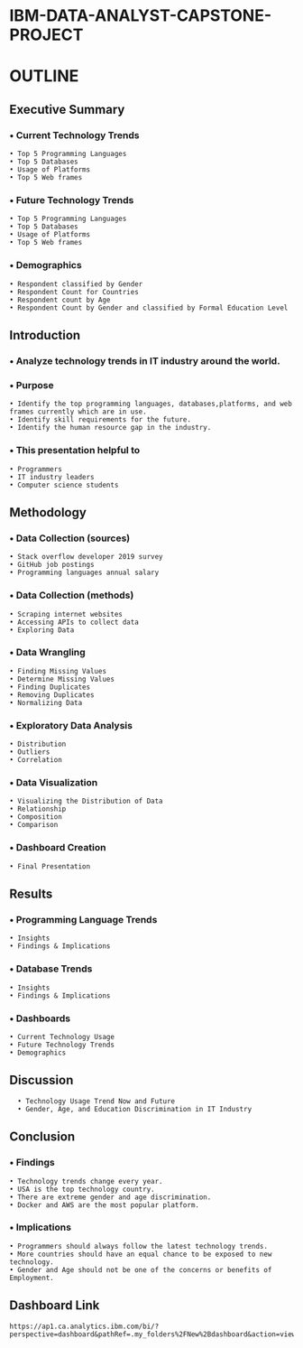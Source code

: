 # IBM-DATA-ANALYST-CAPSTONE-PROJECT

# OUTLINE
  ## Executive Summary
   ### • Current Technology Trends
    • Top 5 Programming Languages
    • Top 5 Databases
    • Usage of Platforms
    • Top 5 Web frames
  ### • Future Technology Trends
    • Top 5 Programming Languages
    • Top 5 Databases
    • Usage of Platforms
    • Top 5 Web frames
  ### • Demographics
    • Respondent classified by Gender
    • Respondent Count for Countries
    • Respondent count by Age
    • Respondent Count by Gender and classified by Formal Education Level
  ## Introduction
  ### • Analyze technology trends in IT industry around the world.
  ### • Purpose
    • Identify the top programming languages, databases,platforms, and web frames currently which are in use.
    • Identify skill requirements for the future.
    • Identify the human resource gap in the industry.
  ### • This presentation helpful to
    • Programmers
    • IT industry leaders
    • Computer science students
  ## Methodology
  ### • Data Collection (sources)
    • Stack overflow developer 2019 survey
    • GitHub job postings
    • Programming languages annual salary
  ### • Data Collection (methods)
    • Scraping internet websites
    • Accessing APIs to collect data
    • Exploring Data
  ### • Data Wrangling
    • Finding Missing Values
    • Determine Missing Values
    • Finding Duplicates
    • Removing Duplicates
    • Normalizing Data
  ### • Exploratory Data Analysis
    • Distribution
    • Outliers
    • Correlation
  ### • Data Visualization
    • Visualizing the Distribution of Data
    • Relationship
    • Composition
    • Comparison
  ### • Dashboard Creation
    • Final Presentation
  ## Results
  ### • Programming Language Trends
    • Insights
    • Findings & Implications
### • Database Trends
    • Insights
    • Findings & Implications
### • Dashboards
    • Current Technology Usage
    • Future Technology Trends
    • Demographics
  ## Discussion
      • Technology Usage Trend Now and Future
      • Gender, Age, and Education Discrimination in IT Industry
 ## Conclusion
 ### • Findings 
    • Technology trends change every year.
    • USA is the top technology country.
    • There are extreme gender and age discrimination.
    • Docker and AWS are the most popular platform.
### • Implications
    • Programmers should always follow the latest technology trends.
    • More countries should have an equal chance to be exposed to new technology.
    • Gender and Age should not be one of the concerns or benefits of Employment.
 ## Dashboard Link
    https://ap1.ca.analytics.ibm.com/bi/?perspective=dashboard&pathRef=.my_folders%2FNew%2Bdashboard&action=view&mode=dashboard&subView=model00000186def4e0d3_00000000 
